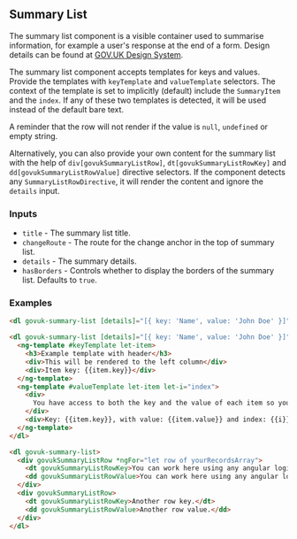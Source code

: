 ## Summary List

The summary list component is a visible container used to summarise information, for example a user's response at the end of a form.
Design details can be found at [GOV.UK Design System](https://design-system.service.gov.uk/components/summary-list/).

The summary list component accepts templates for keys and values. Provide the templates with `keyTemplate` and `valueTemplate` selectors.
The context of the template is set to implicitly (default) include the `SummaryItem` and the `index`. If any of these two templates
is detected, it will be used instead of the default bare text.

A reminder that the row will not render if the value is `null`, `undefined` or empty string.

Alternatively, you can also provide your own content for the summary list with the help of `div[govukSummaryListRow]`, `dt[govukSummaryListRowKey]` and
`dd[govukSummaryListRowValue]` directive selectors. If the component detects any `SummaryListRowDirective`, it will render the content and ignore the
`details` input.

### Inputs

- `title` - The summary list title.
- `changeRoute` - The route for the change anchor in the top of summary list.
- `details` - The summary details.
- `hasBorders` - Controls whether to display the borders of the summary list. Defaults to `true`.

### Examples

```html
<dl govuk-summary-list [details]="[{ key: 'Name', value: 'John Doe' }]"></dl>
```

```html
<dl govuk-summary-list [details]="[{ key: 'Name', value: 'John Doe' }]">
  <ng-template #keyTemplate let-item>
    <h3>Example template with header</h3>
    <div>This will be rendered to the left column</div>
    <div>Item key: {{item.key}}</div>
  </ng-template>
  <ng-template #valueTemplate let-item let-i="index">
    <div>
      You have access to both the key and the value of each item so you make a combined view or any other operation
    </div>
    <div>Key: {{item.key}}, with value: {{item.value}} and index: {{i}}</div>
  </ng-template>
</dl>
```

```html
<dl govuk-summary-list>
  <div govukSummaryListRow *ngFor="let row of yourRecordsArray">
    <dt govukSummaryListRowKey>You can work here using any angular logic.</dt>
    <dd govukSummaryListRowValue>You can work here using any angular logic.</dd>
  </div>
  <div govukSummaryListRow>
    <dt govukSummaryListRowKey>Another row key.</dt>
    <dd govukSummaryListRowValue>Another row value.</dd>
  </div>
</dl>
```
